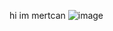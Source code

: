 hi im mertcan
![image](https://user-images.githubusercontent.com/92017528/136166538-f8bed46b-7b5b-42f4-853b-4b06fa9704b1.png)
